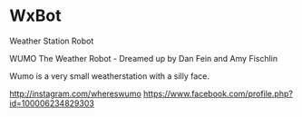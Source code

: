 WxBot
=====

Weather Station Robot

WUMO The Weather Robot - Dreamed up by Dan Fein and Amy Fischlin

Wumo is a very small weatherstation with a silly face.

http://instagram.com/whereswumo
https://www.facebook.com/profile.php?id=100006234829303

